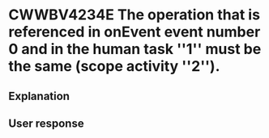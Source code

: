 # CWWBV4234E The operation that is referenced in onEvent event number 0 and in the human task ''1'' must be the same (scope activity ''2'').

## Explanation

## User response